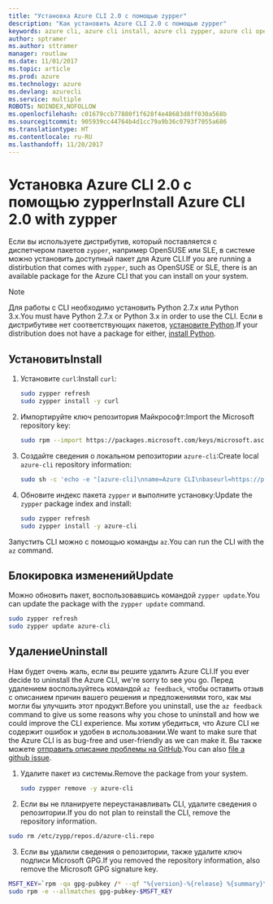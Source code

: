 ```yaml
---
title: "Установка Azure CLI 2.0 с помощью zypper"
description: "Как установить Azure CLI 2.0 с помощью zypper"
keywords: azure cli, azure cli install, azure cli zypper, azure cli opensuse, azure cli sle
author: sptramer
ms.author: sttramer
manager: routlaw
ms.date: 11/01/2017
ms.topic: article
ms.prod: azure
ms.technology: azure
ms.devlang: azurecli
ms.service: multiple
ROBOTS: NOINDEX,NOFOLLOW
ms.openlocfilehash: c01679ccb77880f1f628f4e48683d8ff030a568b
ms.sourcegitcommit: 905939cc44764b4d1cc79a9b36c0793f7055a686
ms.translationtype: HT
ms.contentlocale: ru-RU
ms.lasthandoff: 11/20/2017
---
```

# <a name="install-azure-cli-20-with-zypper"></a><span data-ttu-id="8ea52-104">Установка Azure CLI 2.0 с помощью zypper</span><span class="sxs-lookup"><span data-stu-id="8ea52-104">Install Azure CLI 2.0 with zypper</span></span>

<span data-ttu-id="8ea52-105">Если вы используете дистрибутив, который поставляется с диспетчером пакетов `zypper`, например OpenSUSE или SLE, в системе можно установить доступный пакет для Azure CLI.</span><span class="sxs-lookup"><span data-stu-id="8ea52-105">If you are running a distirbution that comes with `zypper`, such as OpenSUSE or SLE, there is an available package for the Azure CLI that you can install on your system.</span></span>

> [!NOTE]
> <span data-ttu-id="8ea52-106">Для работы с CLI необходимо установить Python 2.7.x или Python 3.x.</span><span class="sxs-lookup"><span data-stu-id="8ea52-106">You must have Python 2.7.x or Python 3.x in order to use the CLI.</span></span> <span data-ttu-id="8ea52-107">Если в дистрибутиве нет соответствующих пакетов, [установите Python](https://www.python.org/downloads/).</span><span class="sxs-lookup"><span data-stu-id="8ea52-107">If your distribution does not have a package for either, [install Python](https://www.python.org/downloads/).</span></span>

## <a name="install"></a><span data-ttu-id="8ea52-108">Установить</span><span class="sxs-lookup"><span data-stu-id="8ea52-108">Install</span></span> 

1. <span data-ttu-id="8ea52-109">Установите `curl`:</span><span class="sxs-lookup"><span data-stu-id="8ea52-109">Install `curl`:</span></span>

   ```bash
   sudo zypper refresh
   sudo zypper install -y curl
   ```

2. <span data-ttu-id="8ea52-110">Импортируйте ключ репозитория Майкрософт:</span><span class="sxs-lookup"><span data-stu-id="8ea52-110">Import the Microsoft repository key:</span></span>

   ```bash
   sudo rpm --import https://packages.microsoft.com/keys/microsoft.asc
   ```

3. <span data-ttu-id="8ea52-111">Создайте сведения о локальном репозитории `azure-cli`:</span><span class="sxs-lookup"><span data-stu-id="8ea52-111">Create local `azure-cli` repository information:</span></span>

   ```bash
   sudo sh -c 'echo -e "[azure-cli]\nname=Azure CLI\nbaseurl=https://packages.microsoft.com/yumrepos/azure-cli\nenabled=1\ntype=rpm-md\ngpgcheck=1\ngpgkey=https://packages.microsoft.com/keys/microsoft.asc" > /etc/zypp/repos.d/azure-cli.repo'
   ```

4. <span data-ttu-id="8ea52-112">Обновите индекс пакета `zypper` и выполните установку:</span><span class="sxs-lookup"><span data-stu-id="8ea52-112">Update the `zypper` package index and install:</span></span>

   ```bash
   sudo zypper refresh
   sudo zypper install -y azure-cli
   ```

<span data-ttu-id="8ea52-113">Запустить CLI можно с помощью команды `az`.</span><span class="sxs-lookup"><span data-stu-id="8ea52-113">You can run the CLI with the `az` command.</span></span>

## <a name="update"></a><span data-ttu-id="8ea52-114">Блокировка изменений</span><span class="sxs-lookup"><span data-stu-id="8ea52-114">Update</span></span>

<span data-ttu-id="8ea52-115">Можно обновить пакет, воспользовавшись командой `zypper update`.</span><span class="sxs-lookup"><span data-stu-id="8ea52-115">You can update the package with the `zypper update` command.</span></span>

```bash
sudo zypper refresh
sudo zypper update azure-cli
```

## <a name="uninstall"></a><span data-ttu-id="8ea52-116">Удаление</span><span class="sxs-lookup"><span data-stu-id="8ea52-116">Uninstall</span></span>

<span data-ttu-id="8ea52-117">Нам будет очень жаль, если вы решите удалить Azure CLI.</span><span class="sxs-lookup"><span data-stu-id="8ea52-117">If you ever decide to uninstall the Azure CLI, we're sorry to see you go.</span></span> <span data-ttu-id="8ea52-118">Перед удалением воспользуйтесь командой `az feedback`, чтобы оставить отзыв с описанием причин вашего решения и предложениями того, как мы могли бы улучшить этот продукт.</span><span class="sxs-lookup"><span data-stu-id="8ea52-118">Before you uninstall, use the `az feedback` command to give us some reasons why you chose to uninstall and how we could improve the CLI experience.</span></span> <span data-ttu-id="8ea52-119">Мы хотим убедиться, что Azure CLI не содержит ошибок и удобен в использовании.</span><span class="sxs-lookup"><span data-stu-id="8ea52-119">We want to make sure that the Azure CLI is as bug-free and user-friendly as we can make it.</span></span> <span data-ttu-id="8ea52-120">Вы также можете [отправить описание проблемы на GitHub](https://github.com/Azure/azure-cli/issues).</span><span class="sxs-lookup"><span data-stu-id="8ea52-120">You can also [file a github issue](https://github.com/Azure/azure-cli/issues).</span></span>

1. <span data-ttu-id="8ea52-121">Удалите пакет из системы.</span><span class="sxs-lookup"><span data-stu-id="8ea52-121">Remove the package from your system.</span></span>

    ```bash
    sudo zypper remove -y azure-cli
    ```

2. <span data-ttu-id="8ea52-122">Если вы не планируете переустанавливать CLI, удалите сведения о репозитории.</span><span class="sxs-lookup"><span data-stu-id="8ea52-122">If you do not plan to reinstall the CLI, remove the repository information.</span></span>

  ```bash
  sudo rm /etc/zypp/repos.d/azure-cli.repo
  ```

3. <span data-ttu-id="8ea52-123">Если вы удалили сведения о репозитории, также удалите ключ подписи Microsoft GPG.</span><span class="sxs-lookup"><span data-stu-id="8ea52-123">If you removed the repository information, also remove the Microsoft GPG signature key.</span></span>

  ```bash
  MSFT_KEY=`rpm -qa gpg-pubkey /* --qf "%{version}-%{release} %{summary}\n" | grep Microsoft | awk '{print $1}'`
  sudo rpm -e --allmatches gpg-pubkey-$MSFT_KEY
  ```


